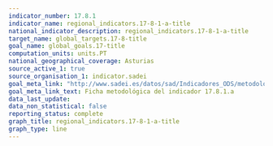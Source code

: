 ```yaml
---
indicator_number: 17.8.1
indicator_name: regional_indicators.17-8-1-a-title
national_indicator_description: regional_indicators.17-8-1-a-title
target_name: global_targets.17-8-title
goal_name: global_goals.17-title
computation_units: units.PT
national_geographical_coverage: Asturias
source_active_1: true
source_organisation_1: indicator.sadei
goal_meta_link: "http://www.sadei.es/datos/sad/Indicadores_ODS/metodologia/17.8.1.a.pdf"
goal_meta_link_text: Ficha metodológica del indicador 17.8.1.a
data_last_update:  
data_non_statistical: false
reporting_status: complete
graph_title: regional_indicators.17-8-1-a-title
graph_type: line
---
```

